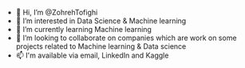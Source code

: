 - 👋 Hi, I’m @ZohrehTofighi
- 👀 I’m interested in Data Science & Machine learning
- 🌱 I’m currently learning Machine learning
- 💞️ I’m looking to collaborate on companies which are work on some projects related to Machine learning & Data science
- 📫 I'm available via email, LinkedIn and Kaggle

<!---
zohrehTofighi/zohrehTofighi is a ✨ special ✨ repository because its `README.md` (this file) appears on your GitHub profile.
You can click the Preview link to take a look at your changes.
--->
